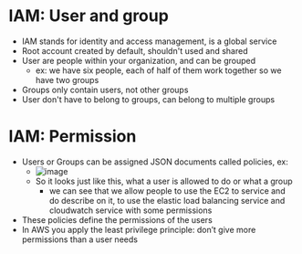 # IAM: User and group
  - IAM stands for identity and access management, is a global service
  - Root account created by default, shouldn't used and shared
  - User are people within your organization, and can be grouped
    - ex: we have six people, each of half of them work together so we have two groups
  - Groups only contain users, not other groups
  - User don't have to belong to groups, can belong to multiple groups
# IAM: Permission
  - Users or Groups can be assigned JSON documents called policies, ex:
    - ![image](https://github.com/doanhquan/aws-saa/assets/62228094/b6aefa91-721e-45fb-a30d-59fa7eaabcef)
    - So it looks just like this, what a user is allowed to do or what a group
      - we can see that we allow people to use the EC2 to service and do describe on it, to use the elastic load balancing service and cloudwatch service with some permissions
  - These policies define the permissions of the users
  - In AWS you apply the least privilege principle: don’t give more permissions than a user needs 

